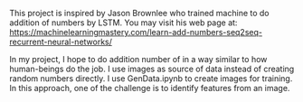 This project is inspired by Jason Brownlee who trained machine to do addition of numbers by LSTM. You may visit his web page at:
https://machinelearningmastery.com/learn-add-numbers-seq2seq-recurrent-neural-networks/
 
In my project, I hope to do addition number of in a way similar to how human-beings do the job. I use images as source of data instead of creating random numbers directly. I use GenData.ipynb to create images for training. In this approach, one of the challenge is to identify features from an image.
